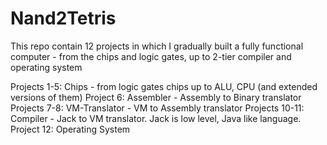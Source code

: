 # Nand2Tetris
This repo contain 12 projects in which I gradually built a fully functional computer - from the chips and logic gates, up to 2-tier compiler and operating system

Projects 1-5: Chips - from logic gates chips up to ALU, CPU (and extended versions of them)
Project 6: Assembler - Assembly to Binary translator
Projects 7-8: VM-Translator - VM to Assembly translator
Projects 10-11: Compiler - Jack to VM translator. Jack is low level, Java like language.
Project 12: Operating System
